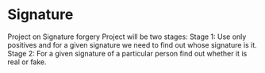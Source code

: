 # Signature
Project on Signature forgery
Project will be two stages:
Stage 1:
Use only positives and for a given signature we need to find out whose signature is it.
Stage 2:
For a given signature of a particular person find out whether it is real or fake.
